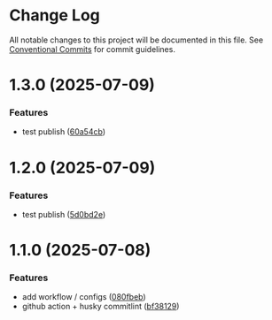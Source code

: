 # Change Log

All notable changes to this project will be documented in this file.
See [Conventional Commits](https://conventionalcommits.org) for commit guidelines.

# 1.3.0 (2025-07-09)


### Features

* test publish ([60a54cb](https://github.com/Rib0/configs/commit/60a54cbbce449a2916363fd24cc273ec0ae87d9e))





# 1.2.0 (2025-07-09)


### Features

* test publish ([5d0bd2e](https://github.com/Rib0/configs/commit/5d0bd2edbf488dcbdf8dcecfbe2c323b2bd01d4f))





# 1.1.0 (2025-07-08)


### Features

* add workflow / configs ([080fbeb](https://github.com/Rib0/configs/commit/080fbeb066335a60cde03ab4ba685a59684c8cbd))
* github action + husky commitlint ([bf38129](https://github.com/Rib0/configs/commit/bf38129be436513612833d769d91f398f7e3e1a0))
